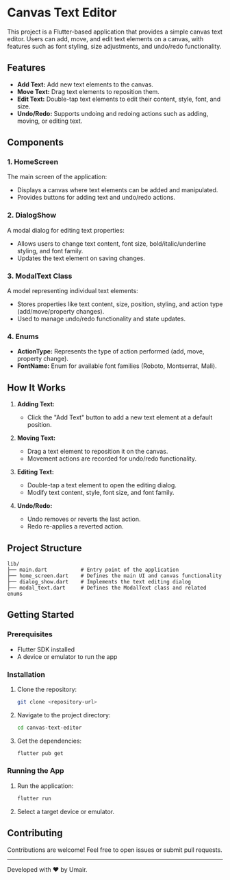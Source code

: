 # Canvas Text Editor

This project is a Flutter-based application that provides a simple canvas text editor. Users can add, move, and edit text elements on a canvas, with features such as font styling, size adjustments, and undo/redo functionality.

## Features

- **Add Text:** Add new text elements to the canvas.
- **Move Text:** Drag text elements to reposition them.
- **Edit Text:** Double-tap text elements to edit their content, style, font, and size.
- **Undo/Redo:** Supports undoing and redoing actions such as adding, moving, or editing text.

## Components

### 1. **HomeScreen**
The main screen of the application:
- Displays a canvas where text elements can be added and manipulated.
- Provides buttons for adding text and undo/redo actions.

### 2. **DialogShow**
A modal dialog for editing text properties:
- Allows users to change text content, font size, bold/italic/underline styling, and font family.
- Updates the text element on saving changes.

### 3. **ModalText Class**
A model representing individual text elements:
- Stores properties like text content, size, position, styling, and action type (add/move/property changes).
- Used to manage undo/redo functionality and state updates.

### 4. **Enums**
- **ActionType:** Represents the type of action performed (add, move, property change).
- **FontName:** Enum for available font families (Roboto, Montserrat, Mali).

## How It Works

1. **Adding Text:**
    - Click the "Add Text" button to add a new text element at a default position.

2. **Moving Text:**
    - Drag a text element to reposition it on the canvas.
    - Movement actions are recorded for undo/redo functionality.

3. **Editing Text:**
    - Double-tap a text element to open the editing dialog.
    - Modify text content, style, font size, and font family.

4. **Undo/Redo:**
    - Undo removes or reverts the last action.
    - Redo re-applies a reverted action.

## Project Structure

```
lib/
├── main.dart           # Entry point of the application
├── home_screen.dart    # Defines the main UI and canvas functionality
├── dialog_show.dart    # Implements the text editing dialog
├── modal_text.dart     # Defines the ModalText class and related enums
```

## Getting Started

### Prerequisites
- Flutter SDK installed
- A device or emulator to run the app

### Installation
1. Clone the repository:
   ```bash
   git clone <repository-url>
   ```
2. Navigate to the project directory:
   ```bash
   cd canvas-text-editor
   ```
3. Get the dependencies:
   ```bash
   flutter pub get
   ```

### Running the App
1. Run the application:
   ```bash
   flutter run
   ```
2. Select a target device or emulator.



## Contributing
Contributions are welcome! Feel free to open issues or submit pull requests.


---

Developed with ❤️ by Umair.

